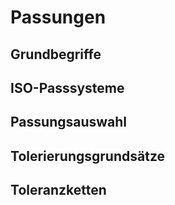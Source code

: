 # Passungen

## Grundbegriffe

## ISO-Passsysteme

## Passungsauswahl

## Tolerierungsgrundsätze

## Toleranzketten